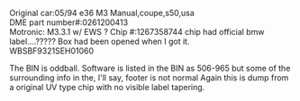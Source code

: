 Original car:05/94 e36 M3 Manual,coupe,s50,usa  
DME part number#:0261200413  
Motronic: M3.3.1 w/ EWS  ?
Chip #:1267358744 chip had official bmw label....????? Box had been opened when I got it.  
WBSBF9321SEH01060  

The BIN is oddball. Software is listed in the BIN as 506-965 but some of the surrounding info in the, I'll say, footer is not normal
Again this is dump from a original UV type chip with no visible label tapering.

